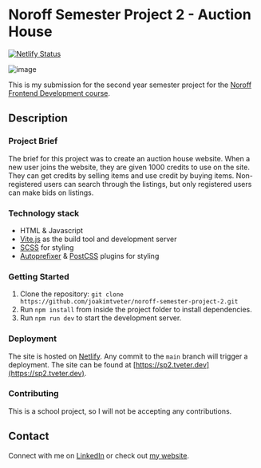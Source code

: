 # Noroff Semester Project 2 - Auction House

[![Netlify Status](https://api.netlify.com/api/v1/badges/6d6136d3-77d4-4add-a584-81b2c734a25a/deploy-status)](https://app.netlify.com/sites/noroff-sp2/deploys)

![image](https://sp2.tveter.dev/screenshot.png)

This is my submission for the second year semester project for the [Noroff Frontend Development course](https://www.noroff.no/en/studies/vocational-school/front-end-development).

## Description

### Project Brief

The brief for this project was to create an auction house website.
When a new user joins the website, they are given 1000 credits to use on the site.
They can get credits by selling items and use credit by buying items. 
Non-registered users can search through the listings, but only registered users can make bids on listings.

### Technology stack

- HTML & Javascript
- [Vite.js](https://vitejs.dev/) as the build tool and development server
- [SCSS](https://sass-lang.com/) for styling
- [Autoprefixer](https://autoprefixer.github.io/) & [PostCSS](https://postcss.org/) plugins for styling

### Getting Started

1. Clone the repository: `git clone https://github.com/joakimtveter/noroff-semester-project-2.git`
2. Run `npm install` from inside the project folder to install dependencies.
3. Run `npm run dev` to start the development server.

### Deployment

The site is hosted on [Netlify](https://netlify.com/). Any commit to the `main` branch will trigger a deployment.
The site can be found at [https://sp2.tveter.dev](https://sp2.tveter.dev).

### Contributing

This is a school project, so I will not be accepting any contributions.

## Contact

Connect with me on [LinkedIn](https://www.linkedin.com/in/joakim-tveter) or check out [my website](https://joakimtveter.no).

